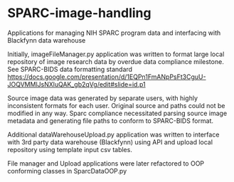 # SPARC-image-handling
Applications for managing NIH SPARC program data and interfacing with Blackfynn data warehouse

Initially, imageFileManager.py application was written to format large local repository of image research data by overdue data compliance milestone. See SPARC-BIDS data formatting standard
https://docs.google.com/presentation/d/1EQPn1FmANpPsFt3CguU-JOQVMMlJsNXluQAK_gb2qVg/edit#slide=id.p1

Source image data was generated by separate users, with highly inconsistent formats for each user. Original source and paths could not be modified in any way. Sparc compliance necessitated parsing source image metadata and generating file paths to conform to SPARC-BIDS format. 

Additional dataWarehouseUpload.py application was written to interface with 3rd party data warehouse (Blackfynn) using API and upload local repository using template input csv tables.

File manager and Upload applications were later refactored to OOP conforming classes in SparcDataOOP.py
